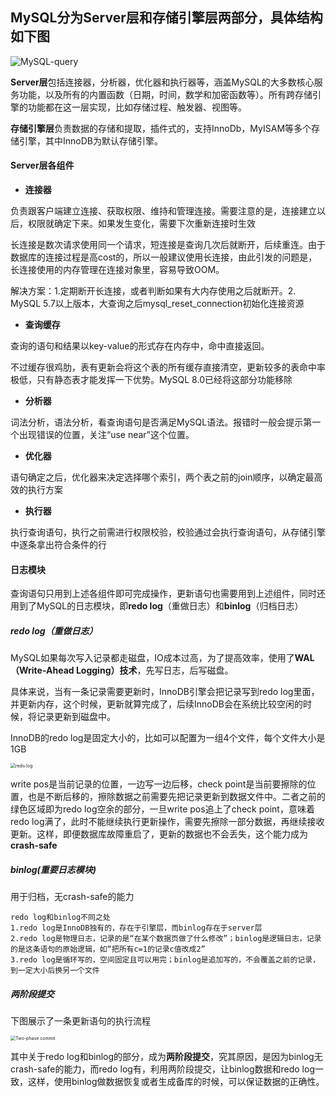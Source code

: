 ## MySQL分为Server层和存储引擎层两部分，具体结构如下图

![MySQL-query](D:\Users\zhou_yao\workspace\just-for-review-and-zhuangB\MySQL\MySQL-query.png)



**Server层**包括连接器，分析器，优化器和执行器等，涵盖MySQL的大多数核心服务功能，以及所有的内置函数（日期，时间，数学和加密函数等）。所有跨存储引擎的功能都在这一层实现，比如存储过程、触发器、视图等。

**存储引擎层**负责数据的存储和提取，插件式的，支持InnoDb，MyISAM等多个存储引擎，其中InnoDB为默认存储引擎。



#### Server层各组件

- **连接器**

负责跟客户端建立连接、获取权限、维持和管理连接。需要注意的是，连接建立以后，权限就确定下来。如果发生变化，需要下次重新连接时生效

长连接是数次请求使用同一个请求，短连接是查询几次后就断开，后续重连。由于数据库的连接过程是高cost的，所以一般建议使用长连接，由此引发的问题是，长连接使用的内存管理在连接对象里，容易导致OOM。

解决方案：1.定期断开长连接，或者判断如果有大内存使用之后就断开。2. MySQL 5.7以上版本，大查询之后mysql_reset_connection初始化连接资源

- **查询缓存**

查询的语句和结果以key-value的形式存在内存中，命中直接返回。

不过缓存很鸡肋，表有更新会将这个表的所有缓存直接清空，更新较多的表命中率极低，只有静态表才能发挥一下优势。MySQL 8.0已经将这部分功能移除

- **分析器**

词法分析，语法分析，看查询语句是否满足MySQL语法。报错时一般会提示第一个出现错误的位置，关注“use near”这个位置。

- **优化器**

语句确定之后，优化器来决定选择哪个索引，两个表之前的join顺序，以确定最高效的执行方案

- **执行器**

执行查询语句，执行之前需进行权限校验，校验通过会执行查询语句，从存储引擎中逐条拿出符合条件的行

[^权限校验]: 优化器之前也做了preCheck校验，但是无法对运行时的表进行权限验证，比如使用了触发器的情况



#### 日志模块

查询语句只用到上述各组件即可完成操作，更新语句也需要用到上述组件，同时还用到了MySQL的日志模块，即**redo log**（重做日志）和**binlog**（归档日志）

##### redo log（重做日志）

MySQL如果每次写入记录都走磁盘，IO成本过高，为了提高效率，使用了**WAL（Write-Ahead Logging）技术**，先写日志，后写磁盘。

具体来说，当有一条记录需要更新时，InnoDB引擎会把记录写到redo log里面，并更新内存，这个时候，更新就算完成了，后续InnoDB会在系统比较空闲的时候，将记录更新到磁盘中。

InnoDB的redo log是固定大小的，比如可以配置为一组4个文件，每个文件大小是1GB

<img src="D:\Users\zhou_yao\workspace\just-for-review-and-zhuangB\MySQL\redo log.png" alt="redo log" style="zoom:50%;" />

write pos是当前记录的位置，一边写一边后移，check point是当前要擦除的位置，也是不断后移的，擦除数据之前需要先把记录更新到数据文件中。二者之前的绿色区域即为redo log空余的部分，一旦write pos追上了check point，意味着redo log满了，此时不能继续执行更新操作，需要先擦除一部分数据，再继续接收更新。这样，即便数据库故障重启了，更新的数据也不会丢失，这个能力成为**crash-safe**

##### binlog(重要日志模块)

用于归档，无crash-safe的能力

```
redo log和binlog不同之处
1.redo log是InnoDB独有的，存在于引擎层，而binlog存在于server层
2.redo log是物理日志，记录的是“在某个数据页做了什么修改”；binlog是逻辑日志，记录的是这条语句的原始逻辑，如“把所有c=1的记录c值改成2”
3.redo log是循环写的，空间固定且可以用完；binlog是追加写的，不会覆盖之前的记录，到一定大小后换另一个文件
```

##### 两阶段提交

下图展示了一条更新语句的执行流程

<img src="D:\Users\zhou_yao\workspace\just-for-review-and-zhuangB\MySQL\Two-phase commit.png" alt="Two-phase commit" style="zoom: 50%;" />

其中关于redo log和binlog的部分，成为**两阶段提交**，究其原因，是因为binlog无crash-safe的能力，而redo log有，利用两阶段提交，让binlog数据和redo log一致，这样，使用binlog做数据恢复或者生成备库的时候，可以保证数据的正确性。